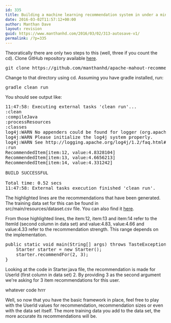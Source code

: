 ```yaml
---
id: 335
title: Building a machine learning recommendation system in under a minute
date: 2016-03-02T11:57:12+00:00
author: Manthan Dave
layout: revision
guid: https://www.manthanhd.com/2016/03/02/313-autosave-v1/
permalink: /?p=335
---
```

Theoratically there are only two steps to this (well, three if you count the <span class="lang:default decode:true crayon-inline">cd</span>).
Clone GitHub repository available <a href="https://github.com/manthanhd/apache-mahout-recommendation-starter" target="_blank">here</a>.
<pre class="lang:default decode:true ">git clone https://github.com/manthanhd/apache-mahout-recommendation-starter.git</pre>
Change to that directory using <span class="lang:default decode:true crayon-inline">cd</span>. Assuming you have <span class="lang:default decode:true crayon-inline ">gradle</span> installed, run:
<pre class="lang:default decode:true">gradle clean run</pre>
You should see output like:
<pre class="lang:default mark:10-12 decode:true">11:47:58: Executing external tasks 'clean run'...
:clean
:compileJava
:processResources
:classes
log4j:WARN No appenders could be found for logger (org.apache.mahout.cf.taste.impl.model.file.FileDataModel).
log4j:WARN Please initialize the log4j system properly.
log4j:WARN See http://logging.apache.org/log4j/1.2/faq.html#noconfig for more info.
:run
RecommendedItem[item:12, value:4.8328104]
RecommendedItem[item:13, value:4.6656213]
RecommendedItem[item:14, value:4.331242]

BUILD SUCCESSFUL

Total time: 0.52 secs
11:47:58: External tasks execution finished 'clean run'.</pre>
The highlighted lines are the recommendations that have been generated. The training data set for this can be found in <span class="lang:default decode:true crayon-inline ">src/main/resources/dataset.csv</span> file. You can also find it <a href="https://raw.githubusercontent.com/manthanhd/apache-mahout-recommendation-starter/master/src/main/resources/dataset.csv" target="_blank">here</a>.

From those highlighted lines, the <span class="lang:default decode:true crayon-inline">item:12</span>, <span class="lang:default decode:true crayon-inline ">item:13</span> and <span class="lang:default decode:true crayon-inline">item:14</span> refer to the <span class="lang:default decode:true crayon-inline ">ItemId</span> (second column in data set) and <span class="lang:default decode:true crayon-inline">value:4.83</span>, <span class="lang:default decode:true crayon-inline">value:4.66</span> and <span class="lang:default decode:true crayon-inline ">value:4.33</span> refer to the recommendation strength. This range depends on the implementation.
<pre class="lang:default mark:3 decode:true">public static void main(String[] args) throws TasteException {
    Starter starter = new Starter();
    starter.recommendFor(2, 3);
}</pre>
Looking at the code in <span class="lang:default decode:true crayon-inline">Starter.java</span> file, the recommendation is made for <span class="lang:default decode:true crayon-inline">UserId</span> (first column in data set) 2. By providing 3 as the second argument we're asking for 3 item recommendations for this user.

whatever code hrrr

Well, so now that you have the basic framework in place, feel free to play with the <span class="lang:default decode:true crayon-inline">UserId</span> values for recommendation, recommendation sizes or even with the data set itself. The more training data you add to the data set, the more accurate its recommendations will be.